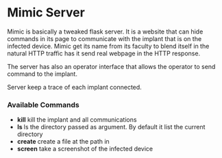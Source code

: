 # Mimic Server
Mimic is basically a tweaked flask server. It is a website that can hide commands in its page to communicate with the implant that is on the infected device.
Mimic get its name from its faculty to blend itself in the natural HTTP traffic has it send real webpage in the HTTP response.

The server has also an operator interface that allows the operator to send command to the implant.

Server keep a trace of each implant connected.

### Available Commands
- **kill** kill the implant and all communications
- **ls <arg>** ls the directory passed as argument. By default it list the current directory
- **create <arg>** create a file at the path in <arg>
- **screen** take a screenshot of the infected device